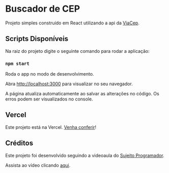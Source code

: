 # Buscador de CEP

Projeto simples construído em React utilizando a api da [ViaCep](http://viacep.com.br/).

## Scripts Disponíveis

Na raiz do projeto digite o seguinte comando para rodar a aplicação:

### `npm start`

Roda o app no modo de desenvolvimento.

Abra [http://localhost:3000](http://localhost:3000) para visualizar no seu navegador.

A página atualiza automaticamente ao salvar as alterações no código.
Os erros podem ser visualizados no console.

## Vercel

Este projeto está na Vercel. [Venha conferir](https://buscador-cep-psi.vercel.app/)!

## Créditos

Este projeto foi desenvolvido seguindo a videoaula do [Sujeito Programador](https://www.youtube.com/@Sujeitoprogramador).

Assista ao vídeo clicando [aqui](https://www.youtube.com/watch?v=oy4cbqE1_qc).